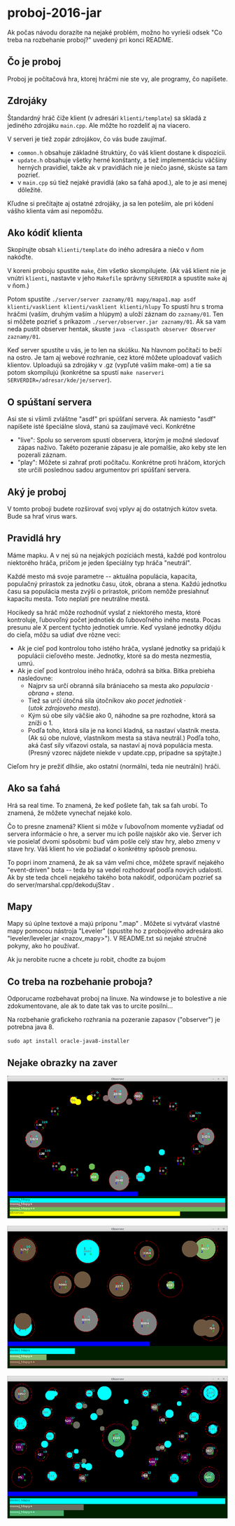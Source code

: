 # proboj-2016-jar

Ak počas návodu dorazíte na nejaké problém, možno ho vyrieši odsek
"Co treba na rozbehanie proboj?" uvedený pri konci README.

## Čo je proboj

Proboj je počítačová hra, ktorej hráčmi nie ste vy, ale programy, čo napíšete.


## Zdrojáky

Štandardný hráč čiže klient (v adresári `klienti/template`) sa skladá z jediného
zdrojáku `main.cpp`. Ale môžte ho rozdeliť aj na viacero.

V serveri je tiež zopár zdrojákov, čo vás bude zaujímať.

- `common.h` obsahuje základné štruktúry, čo váš klient dostane k dispozícii.
- `update.h` obsahuje všetky herné konštanty, a tiež
  implementáciu väčšiny herných pravidiel, takže ak v pravidlách nie je niečo
  jasné, skúste sa tam pozrieť.
- v `main.cpp` sú tiež nejaké pravidlá (ako sa ťahá apod.), ale to je asi menej
  dôležité.

Kľudne si prečítajte aj ostatné zdrojáky, ja sa len poteším, ale pri kódení
vášho klienta vám asi nepomôžu.


## Ako kódiť klienta

Skopírujte obsah `klienti/template` do iného adresára a niečo v ňom nakóďte.

V koreni proboju spustite `make`, čím všetko skompilujete. (Ak váš klient nie je
vnútri `klienti`, nastavte v jeho `Makefile` správny `SERVERDIR` a spustite
`make` aj v ňom.)

Potom spustite `./server/server zaznamy/01 mapy/mapa1.map asdf klienti/vasklient
klienti/vasklient klienti/hlupy` To spustí hru s troma hráčmi (vaším, druhým
vaším a hlúpym) a uloží záznam do `zaznamy/01`. Ten si môžete pozrieť s príkazom
`./server/observer.jar zaznamy/01`. Ak sa vam neda pustit observer hentak, skuste 
`java -classpath observer Observer zaznamy/01`.

Keď server spustíte u vás, je to len na skúšku. Na hlavnom počítači to beží na
ostro. Je tam aj webové rozhranie, cez ktoré môžete uploadovať vašich klientov.
Uploadujú sa zdrojáky v .gz (vypľuté vaším make-om) a tie sa potom skompilujú
(konkrétne sa spustí `make naserveri SERVERDIR=/adresar/kde/je/server`).


## O spúštaní servera

Asi ste si všimli zvláštne "asdf" pri spúšťaní servera. Ak namiesto "asdf" napíšete
isté špeciálne slová, stanú sa zaujímavé veci. Konkrétne

- "live": Spolu so serverom spustí observera, ktorým je možné sledovať zápas naživo.
Takéto pozeranie zápasu je ale pomalšie, ako keby ste len pozerali záznam.
- "play": Môžete si zahrať proti počítaču. Konkrétne proti hráčom, ktorých ste
určili poslednou sadou argumentov pri spúšťaní servera.


## Aký je proboj

V tomto proboji budete rozširovať svoj vplyv aj do ostatných kútov sveta.
Bude sa hrať virus wars.

## Pravidlá hry

Máme mapku. A v nej sú na nejakých pozíciách mestá, každé pod kontrolou niektorého
hráča, pričom je jeden špeciálny typ hráča "neutrál".

Každé mesto má svoje parametre -- aktuálna populácia, kapacita, populačný prírastok
za jednotku času, útok, obrana a stena. Každú jednotku času sa populácia mesta
zvýši o prírastok, pričom nemôže presiahnuť kapacitu mesta. Toto neplatí pre
neutrálne mestá.

Hocikedy sa hráč môže rozhodnúť vyslať z niektorého mesta, ktoré kontroluje, ľubovoľný
počet jednotiek do ľubovoľného iného mesta. Pocas presunu ale X percent tychto jednotiek umrie.
Keď vyslané jednotky dôjdu do cieľa, môžu sa udiať dve rôzne veci:

- Ak je cieľ pod kontrolou toho istého hráča, vyslané jednotky sa pridajú k populácii
cieľového meste. Jednotky, ktoré sa do mesta nezmestia, umrú.
- Ak je cieľ pod kontrolou iného hráča, odohrá sa bitka. Bitka prebieha nasledovne:
  - Najprv sa určí obranná sila brániaceho sa mesta ako $populacia \cdot obrana + stena$.
  - Tiež sa určí útočná sila útočníkov ako $pocet\ jednotiek \cdot (utok\ zdrojoveho\ mesta)$.
  - Kým sú obe sily väčšie ako 0, náhodne sa pre rozhodne, ktorá sa zníži o 1.
  - Podľa toho, ktorá sila je na konci kladná, sa nastaví vlastník mesta. (Ak sú obe
nulové, vlastníkom mesta sa stáva neutrál.) Podľa toho, aká časť sily víťazovi
ostala, sa nastaví aj nová populácia mesta. (Presný vzorec nájdete niekde v update.cpp,
prípadne sa spýtajte.)

Cieľom hry je prežiť dlhšie, ako ostatní (normálni, teda nie neutrálni) hráči.


## Ako sa ťahá

Hrá sa real time. To znamená, že keď pošlete ťah, tak sa ťah urobí. To znamená, že môžete vynechať nejaké kolo.

Čo to presne znamená? Klient si môže v ľubovoľnom momente vyžiadať od servera informácie o hre,
a server mu ich pošle najskôr ako vie. Server ich vie posielať dvomi spôsobmi: buď vám
pošle celý stav hry, alebo zmeny v stave hry. Váš klient ho vie požiadať o konkrétny
spôsob prenosu.

To popri inom znamená, že ak sa vám veľmi chce, môžete spraviť nejakého "event-driven"
bota -- teda by sa vedel rozhodovať podľa nových udalostí. Ak by ste teda chceli nejakého
takého bota nakódiť, odporúčam pozrieť sa do server/marshal.cpp/dekodujStav .


## Mapy


Mapy sú úplne textové a majú príponu ".map" . Môžete si vytvárať vlastné mapy pomocou
nástroja "Leveler" (spustíte ho z probojového adresára ako "leveler/leveler.jar <nazov_mapy>").
V README.txt sú nejaké stručné pokyny, ako ho používať.

Ak ju nerobite rucne a chcete ju robit, chodte za bujom


## Co treba na rozbehanie proboja?

Odporucame rozbehavat proboj na linuxe. Na windowse je to bolestive
a nie zdokumentovane, ale ak to date tak vas to urcite posilni...

Na rozbehanie grafickeho rozhrania na pozeranie zapasov ("observer")
je potrebna java 8.

`sudo apt install oracle-java8-installer`



## Nejake obrazky na zaver

![](proboj2a.png)

![](proboj2b.png)

![](proboj2c.png)
